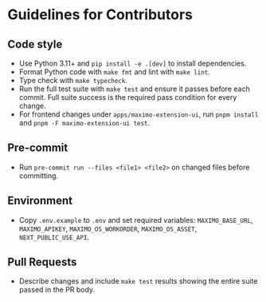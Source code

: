# Guidelines for Contributors

## Code style
- Use Python 3.11+ and `pip install -e .[dev]` to install dependencies.
- Format Python code with `make fmt` and lint with `make lint`.
- Type check with `make typecheck`.
- Run the full test suite with `make test` and ensure it passes before each commit. Full suite success is the required pass condition for every change.
- For frontend changes under `apps/maximo-extension-ui`, run `pnpm install` and `pnpm -F maximo-extension-ui test`.

## Pre-commit
- Run `pre-commit run --files <file1> <file2>` on changed files before committing.

## Environment
- Copy `.env.example` to `.env` and set required variables: `MAXIMO_BASE_URL`, `MAXIMO_APIKEY`, `MAXIMO_OS_WORKORDER`, `MAXIMO_OS_ASSET`, `NEXT_PUBLIC_USE_API`.

## Pull Requests
- Describe changes and include `make test` results showing the entire suite passed in the PR body.
